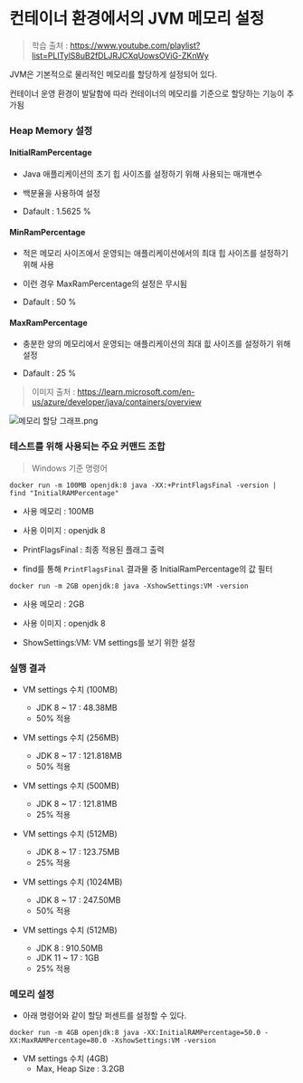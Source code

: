 # 컨테이너 환경에서의 JVM 메모리 설정

> 학습 출처 : https://www.youtube.com/playlist?list=PLlTylS8uB2fDLJRJCXqUowsOViG-ZKnWy

JVM은 기본적으로 물리적인 메모리를 할당하게 설정되어 있다.

컨테이너 운영 환경이 발달함에 따라 컨테이너의 메모리를 기준으로 할당하는 기능이 추가됨

### Heap Memory 설정

#### InitialRamPercentage

- Java 애플리케이션의 초기 힙 사이즈를 설정하기 위해 사용되는 매개변수

- 백분율을 사용하여 설정

- Dafault : 1.5625 %

#### MinRamPercentage

- 적은 메모리 사이즈에서 운영되는 애플리케이션에서의 최대 힙 사이즈를 설정하기 위해 사용

- 이런 경우 MaxRamPercentage의 설정은 무시됨

- Dafault : 50 %

#### MaxRamPercentage

- 충분한 양의 메모리에서 운영되는 애플리케이션의 최대 힚 사이즈를 설정하기 위해 설정

- Dafault : 25 %

> 이미지 출처 : https://learn.microsoft.com/en-us/azure/developer/java/containers/overview
<img src="https://learn.microsoft.com/en-us/azure/developer/java/containers/media/default-heap-chart-openjdk17.png" alt="메모리 할당 그래프.png">

### 테스트를 위해 사용되는 주요 커맨드 조합

> Windows 기준 명령어

```docker
docker run -m 100MB openjdk:8 java -XX:+PrintFlagsFinal -version | find "InitialRAMPercentage"
```

- 사용 메모리 : 100MB

- 사용 이미지 : openjdk 8

- PrintFlagsFinal : 최종 적용된 플래그 출력

- find를 통해 `PrintFlagsFinal` 결과물 중 InitialRamPercentage의 값 필터

```docker
docker run -m 2GB openjdk:8 java -XshowSettings:VM -version
```

- 사용 메모리 : 2GB

- 사용 이미지 : openjdk 8

- ShowSettings:VM: VM settings를 보기 위한 설정

### 실행 결과

- VM settings 수치 (100MB)
    - JDK 8 ~ 17 : 48.38MB
    - 50% 적용

- VM settings 수치 (256MB)
    - JDK 8 ~ 17 : 121.818MB
    - 50% 적용

- VM settings 수치 (500MB)
    - JDK 8 ~ 17 : 121.81MB
    - 25% 적용

- VM settings 수치 (512MB)
    - JDK 8 ~ 17 : 123.75MB
    - 25% 적용

- VM settings 수치 (1024MB)
    - JDK 8 ~ 17 : 247.50MB
    - 50% 적용

- VM settings 수치 (512MB)
    - JDK 8 : 910.50MB
    - JDK 11 ~ 17 : 1GB
    - 25% 적용

### 메모리 설정

- 아래 명령어와 같이 할당 퍼센트를 설정할 수 있다.

 ```docker
docker run -m 4GB openjdk:8 java -XX:InitialRAMPercentage=50.0 -XX:MaxRAMPercentage=80.0 -XshowSettings:VM -version
```

- VM settings 수치 (4GB)
    - Max, Heap Size : 3.2GB
